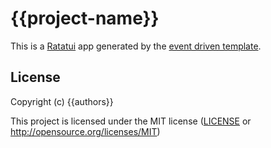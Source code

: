 # {{project-name}}

This is a [Ratatui] app generated by the [event driven template].

[Ratatui]: https://ratatui.rs
[event driven template]: https://github.com/ratatui/templates/tree/main/event-driven

## License

Copyright (c) {{authors}}

This project is licensed under the MIT license ([LICENSE] or <http://opensource.org/licenses/MIT>)

[LICENSE]: ./LICENSE
